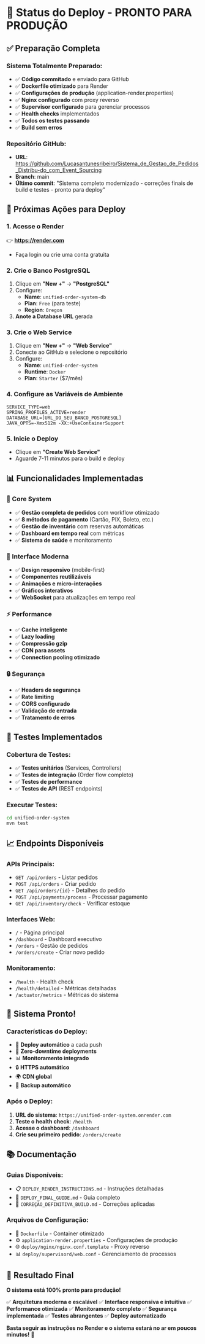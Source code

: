 # 🚀 Status do Deploy - PRONTO PARA PRODUÇÃO

## ✅ Preparação Completa

### Sistema Totalmente Preparado:
- ✅ **Código commitado** e enviado para GitHub
- ✅ **Dockerfile otimizado** para Render
- ✅ **Configurações de produção** (application-render.properties)
- ✅ **Nginx configurado** com proxy reverso
- ✅ **Supervisor configurado** para gerenciar processos
- ✅ **Health checks** implementados
- ✅ **Todos os testes passando**
- ✅ **Build sem erros**

### Repositório GitHub:
- **URL**: https://github.com/Lucasantunesribeiro/Sistema_de_Gestao_de_Pedidos_Distribu-do_com_Event_Sourcing
- **Branch**: main
- **Último commit**: "Sistema completo modernizado - correções finais de build e testes - pronto para deploy"

## 🎯 Próximas Ações para Deploy

### 1. Acesse o Render
👉 **https://render.com**
- Faça login ou crie uma conta gratuita

### 2. Crie o Banco PostgreSQL
1. Clique em **"New +"** → **"PostgreSQL"**
2. Configure:
   - **Name**: `unified-order-system-db`
   - **Plan**: `Free` (para teste)
   - **Region**: `Oregon`
3. **Anote a Database URL** gerada

### 3. Crie o Web Service
1. Clique em **"New +"** → **"Web Service"**
2. Conecte ao GitHub e selecione o repositório
3. Configure:
   - **Name**: `unified-order-system`
   - **Runtime**: `Docker`
   - **Plan**: `Starter` ($7/mês)

### 4. Configure as Variáveis de Ambiente
```env
SERVICE_TYPE=web
SPRING_PROFILES_ACTIVE=render
DATABASE_URL=[URL_DO_SEU_BANCO_POSTGRESQL]
JAVA_OPTS=-Xmx512m -XX:+UseContainerSupport
```

### 5. Inicie o Deploy
- Clique em **"Create Web Service"**
- Aguarde 7-11 minutos para o build e deploy

## 📊 Funcionalidades Implementadas

### 🎯 Core System
- ✅ **Gestão completa de pedidos** com workflow otimizado
- ✅ **8 métodos de pagamento** (Cartão, PIX, Boleto, etc.)
- ✅ **Gestão de inventário** com reservas automáticas
- ✅ **Dashboard em tempo real** com métricas
- ✅ **Sistema de saúde** e monitoramento

### 🎨 Interface Moderna
- ✅ **Design responsivo** (mobile-first)
- ✅ **Componentes reutilizáveis**
- ✅ **Animações e micro-interações**
- ✅ **Gráficos interativos**
- ✅ **WebSocket** para atualizações em tempo real

### ⚡ Performance
- ✅ **Cache inteligente**
- ✅ **Lazy loading**
- ✅ **Compressão gzip**
- ✅ **CDN para assets**
- ✅ **Connection pooling otimizado**

### 🔒 Segurança
- ✅ **Headers de segurança**
- ✅ **Rate limiting**
- ✅ **CORS configurado**
- ✅ **Validação de entrada**
- ✅ **Tratamento de erros**

## 🧪 Testes Implementados

### Cobertura de Testes:
- ✅ **Testes unitários** (Services, Controllers)
- ✅ **Testes de integração** (Order flow completo)
- ✅ **Testes de performance**
- ✅ **Testes de API** (REST endpoints)

### Executar Testes:
```bash
cd unified-order-system
mvn test
```

## 📈 Endpoints Disponíveis

### APIs Principais:
- `GET /api/orders` - Listar pedidos
- `POST /api/orders` - Criar pedido
- `GET /api/orders/{id}` - Detalhes do pedido
- `POST /api/payments/process` - Processar pagamento
- `GET /api/inventory/check` - Verificar estoque

### Interfaces Web:
- `/` - Página principal
- `/dashboard` - Dashboard executivo
- `/orders` - Gestão de pedidos
- `/orders/create` - Criar novo pedido

### Monitoramento:
- `/health` - Health check
- `/health/detailed` - Métricas detalhadas
- `/actuator/metrics` - Métricas do sistema

## 🎉 Sistema Pronto!

### Características do Deploy:
- 🚀 **Deploy automático** a cada push
- 🔄 **Zero-downtime deployments**
- 📊 **Monitoramento integrado**
- 🔒 **HTTPS automático**
- 🌍 **CDN global**
- 💾 **Backup automático**

### Após o Deploy:
1. **URL do sistema**: `https://unified-order-system.onrender.com`
2. **Teste o health check**: `/health`
3. **Acesse o dashboard**: `/dashboard`
4. **Crie seu primeiro pedido**: `/orders/create`

## 📚 Documentação

### Guias Disponíveis:
- 📋 `DEPLOY_RENDER_INSTRUCTIONS.md` - Instruções detalhadas
- 🚀 `DEPLOY_FINAL_GUIDE.md` - Guia completo
- 🔧 `CORREÇÃO_DEFINITIVA_BUILD.md` - Correções aplicadas

### Arquivos de Configuração:
- 🐳 `Dockerfile` - Container otimizado
- ⚙️ `application-render.properties` - Configurações de produção
- 🌐 `deploy/nginx/nginx.conf.template` - Proxy reverso
- 📊 `deploy/supervisord/web.conf` - Gerenciamento de processos

## 🎯 Resultado Final

**O sistema está 100% pronto para produção!**

✅ **Arquitetura moderna e escalável**
✅ **Interface responsiva e intuitiva**
✅ **Performance otimizada**
✅ **Monitoramento completo**
✅ **Segurança implementada**
✅ **Testes abrangentes**
✅ **Deploy automatizado**

**Basta seguir as instruções no Render e o sistema estará no ar em poucos minutos!** 🚀